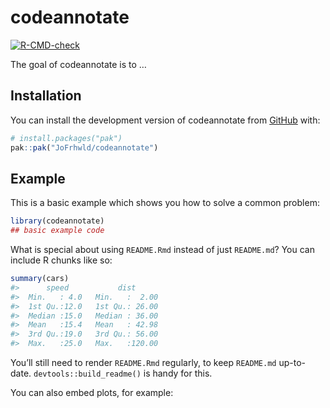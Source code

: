 
<!-- README.md is generated from README.Rmd. Please edit that file -->

# codeannotate

<!-- badges: start -->

[![R-CMD-check](https://github.com/JoFrhwld/codeannotate/actions/workflows/R-CMD-check.yaml/badge.svg)](https://github.com/JoFrhwld/codeannotate/actions/workflows/R-CMD-check.yaml)
<!-- badges: end -->

The goal of codeannotate is to …

## Installation

You can install the development version of codeannotate from
[GitHub](https://github.com/) with:

``` r
# install.packages("pak")
pak::pak("JoFrhwld/codeannotate")
```

## Example

This is a basic example which shows you how to solve a common problem:

``` r
library(codeannotate)
## basic example code
```

What is special about using `README.Rmd` instead of just `README.md`?
You can include R chunks like so:

``` r
summary(cars)
#>      speed           dist       
#>  Min.   : 4.0   Min.   :  2.00  
#>  1st Qu.:12.0   1st Qu.: 26.00  
#>  Median :15.0   Median : 36.00  
#>  Mean   :15.4   Mean   : 42.98  
#>  3rd Qu.:19.0   3rd Qu.: 56.00  
#>  Max.   :25.0   Max.   :120.00
```

You’ll still need to render `README.Rmd` regularly, to keep `README.md`
up-to-date. `devtools::build_readme()` is handy for this.

You can also embed plots, for example:
